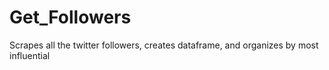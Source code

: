 # Get_Followers
Scrapes all the twitter followers, creates dataframe, and organizes by most influential
